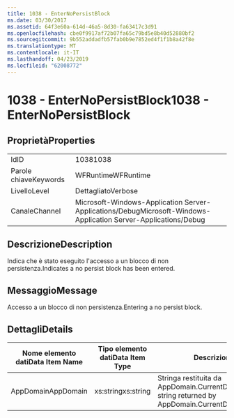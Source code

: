 ```yaml
---
title: 1038 - EnterNoPersistBlock
ms.date: 03/30/2017
ms.assetid: 64f3e60a-614d-46a5-8d30-fa63417c3d91
ms.openlocfilehash: cbe0f9917af72b07fa65c79bd5e8b40d52880bf2
ms.sourcegitcommit: 9b552addadfb57fab0b9e7852ed4f1f1b8a42f8e
ms.translationtype: MT
ms.contentlocale: it-IT
ms.lasthandoff: 04/23/2019
ms.locfileid: "62008772"
---
```

# <a name="1038---enternopersistblock"></a><span data-ttu-id="043ab-102">1038 - EnterNoPersistBlock</span><span class="sxs-lookup"><span data-stu-id="043ab-102">1038 - EnterNoPersistBlock</span></span>
## <a name="properties"></a><span data-ttu-id="043ab-103">Proprietà</span><span class="sxs-lookup"><span data-stu-id="043ab-103">Properties</span></span>  
  
|||  
|-|-|  
|<span data-ttu-id="043ab-104">Id</span><span class="sxs-lookup"><span data-stu-id="043ab-104">ID</span></span>|<span data-ttu-id="043ab-105">1038</span><span class="sxs-lookup"><span data-stu-id="043ab-105">1038</span></span>|  
|<span data-ttu-id="043ab-106">Parole chiave</span><span class="sxs-lookup"><span data-stu-id="043ab-106">Keywords</span></span>|<span data-ttu-id="043ab-107">WFRuntime</span><span class="sxs-lookup"><span data-stu-id="043ab-107">WFRuntime</span></span>|  
|<span data-ttu-id="043ab-108">Livello</span><span class="sxs-lookup"><span data-stu-id="043ab-108">Level</span></span>|<span data-ttu-id="043ab-109">Dettagliato</span><span class="sxs-lookup"><span data-stu-id="043ab-109">Verbose</span></span>|  
|<span data-ttu-id="043ab-110">Canale</span><span class="sxs-lookup"><span data-stu-id="043ab-110">Channel</span></span>|<span data-ttu-id="043ab-111">Microsoft-Windows-Application Server-Applications/Debug</span><span class="sxs-lookup"><span data-stu-id="043ab-111">Microsoft-Windows-Application Server-Applications/Debug</span></span>|  
  
## <a name="description"></a><span data-ttu-id="043ab-112">Descrizione</span><span class="sxs-lookup"><span data-stu-id="043ab-112">Description</span></span>  
 <span data-ttu-id="043ab-113">Indica che è stato eseguito l'accesso a un blocco di non persistenza.</span><span class="sxs-lookup"><span data-stu-id="043ab-113">Indicates a no persist block has been entered.</span></span>  
  
## <a name="message"></a><span data-ttu-id="043ab-114">Messaggio</span><span class="sxs-lookup"><span data-stu-id="043ab-114">Message</span></span>  
 <span data-ttu-id="043ab-115">Accesso a un blocco di non persistenza.</span><span class="sxs-lookup"><span data-stu-id="043ab-115">Entering a no persist block.</span></span>  
  
## <a name="details"></a><span data-ttu-id="043ab-116">Dettagli</span><span class="sxs-lookup"><span data-stu-id="043ab-116">Details</span></span>  
  
|<span data-ttu-id="043ab-117">Nome elemento dati</span><span class="sxs-lookup"><span data-stu-id="043ab-117">Data Item Name</span></span>|<span data-ttu-id="043ab-118">Tipo elemento dati</span><span class="sxs-lookup"><span data-stu-id="043ab-118">Data Item Type</span></span>|<span data-ttu-id="043ab-119">Descrizione</span><span class="sxs-lookup"><span data-stu-id="043ab-119">Description</span></span>|  
|--------------------|--------------------|-----------------|  
|<span data-ttu-id="043ab-120">AppDomain</span><span class="sxs-lookup"><span data-stu-id="043ab-120">AppDomain</span></span>|<span data-ttu-id="043ab-121">xs:string</span><span class="sxs-lookup"><span data-stu-id="043ab-121">xs:string</span></span>|<span data-ttu-id="043ab-122">Stringa restituita da AppDomain.CurrentDomain.FriendlyName.</span><span class="sxs-lookup"><span data-stu-id="043ab-122">The string returned by AppDomain.CurrentDomain.FriendlyName.</span></span>|
